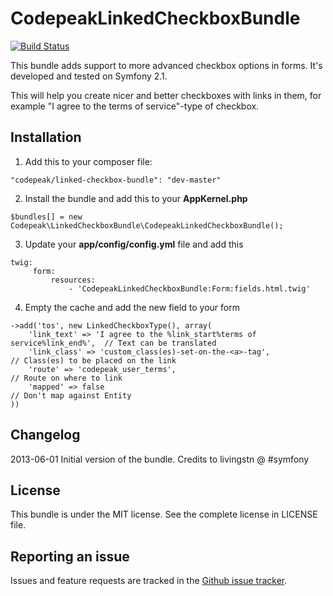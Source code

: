 CodepeakLinkedCheckboxBundle
============================

[![Build Status](https://travis-ci.org/codepeak/LinkedCheckboxBundle.png?branch=master)](https://travis-ci.org/codepeak/LinkedCheckboxBundle)

This bundle adds support to more advanced checkbox options in forms. It's developed and tested on Symfony 2.1.

This will help you create nicer and better checkboxes with links in them, for example "I agree to the terms of service"-type of checkbox.

Installation
------------

1. Add this to your composer file:

```"codepeak/linked-checkbox-bundle": "dev-master"```

2. Install the bundle and add this to your __AppKernel.php__

```$bundles[] = new Codepeak\LinkedCheckboxBundle\CodepeakLinkedCheckboxBundle();```

3. Update your __app/config/config.yml__ file and add this

```
twig:
     form:
         resources:
             - 'CodepeakLinkedCheckboxBundle:Form:fields.html.twig'
```

4. Empty the cache and add the new field to your form

```
->add('tos', new LinkedCheckboxType(), array(
    'link_text' => 'I agree to the %link_start%terms of service%link_end%',  // Text can be translated
    'link_class' => 'custom_class(es)-set-on-the-<a>-tag',					 // Class(es) to be placed on the link
    'route' => 'codepeak_user_terms',										 // Route on where to link
    'mapped' => false														 // Don't map against Entity
))
``` 

Changelog
---------

2013-06-01 Initial version of the bundle. Credits to livingstn @ #symfony

License
-------

This bundle is under the MIT license. See the complete license in LICENSE file.

Reporting an issue
------------------

Issues and feature requests are tracked in the [Github issue tracker](https://github.com/codepeak/LinkedCheckboxBundle/issues).
